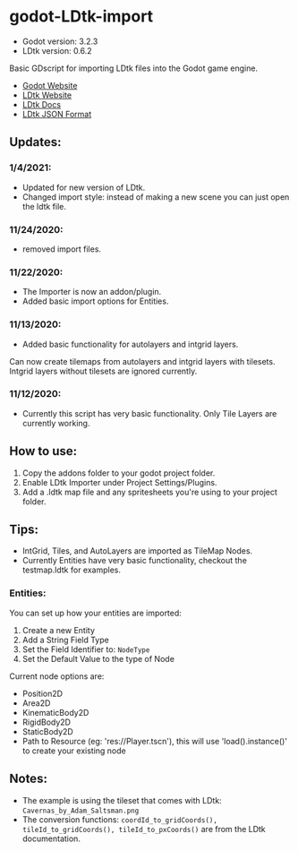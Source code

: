# godot-LDtk-import
- Godot version: 3.2.3
- LDtk version: 0.6.2

Basic GDscript for importing LDtk files into the Godot game engine.

- [Godot Website](https://godotengine.org/)
- [LDtk Website](https://deepnight.net/tools/ldtk-2d-level-editor/)
- [LDtk Docs](https://deepnight.net/docs/ldtk/)
- [LDtk JSON Format](https://github.com/deepnight/ldtk/blob/master/JSON_DOC.md)

## Updates:
### 1/4/2021:
- Updated for new version of LDtk.
- Changed import style: instead of making a new scene you can just open the ldtk file.
### 11/24/2020:
- removed import files.
### 11/22/2020:
- The Importer is now an addon/plugin.
- Added basic import options for Entities.
### 11/13/2020:
- Added basic functionality for autolayers and intgrid layers.

Can now create tilemaps from autolayers and intgrid layers with tilesets.  Intgrid layers without tilesets are ignored currently.
### 11/12/2020:
- Currently this script has very basic functionality.  Only Tile Layers are currently working.

## How to use:
1. Copy the addons folder to your godot project folder.
2. Enable LDtk Importer under Project Settings/Plugins.
3. Add a .ldtk map file and any spritesheets you're using to your project folder.

## Tips:
- IntGrid, Tiles, and AutoLayers are imported as TileMap Nodes.
- Currently Entities have very basic functionality, checkout the testmap.ldtk for examples.

### Entities:
You can set up how your entities are imported:
1. Create a new Entity
2. Add a String Field Type
3. Set the Field Identifier to: `NodeType`
4. Set the Default Value to the type of Node

Current node options are:
- Position2D
- Area2D
- KinematicBody2D
- RigidBody2D
- StaticBody2D
- Path to Resource (eg: 'res://Player.tscn'), this will use 'load().instance()' to create your existing node

## Notes:
- The example is using the tileset that comes with LDtk: `Cavernas_by_Adam_Saltsman.png`
- The conversion functions: `coordId_to_gridCoords(), tileId_to_gridCoords(), tileId_to_pxCoords()` are from the LDtk documentation. 
